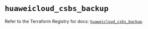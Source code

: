 # `huaweicloud_csbs_backup`

Refer to the Terraform Registry for docs: [`huaweicloud_csbs_backup`](https://registry.terraform.io/providers/huaweicloud/huaweicloud/1.71.1/docs/resources/csbs_backup).
